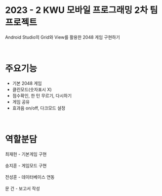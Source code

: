 # 2023 - 2 KWU 모바일 프로그래밍 2차 팀 프로젝트
<p>Android Studio의 Grid와 View를 활용한 2048 게임 구현하기</p>

</br>

# 주요기능
<ul>
  <li> 기본 2048 게임</li>
  <li> 클린모드(숫자표시 X)</li>
  <li> 점수확인, 한 턴 무르기, 다시하기 </li>
  <li> 게임 공유 </li>
  <li> 효과음 on/off, 다크모드 설정</li>
</ul>

</br>

# 역할분담
최재헌 - 기본게임 구현</br></br>
송지훈 - 게임모드 구현</br></br>
전성훈 - 데이터베이스 연동</br></br>
문 건 - 보고서 작성</br>
